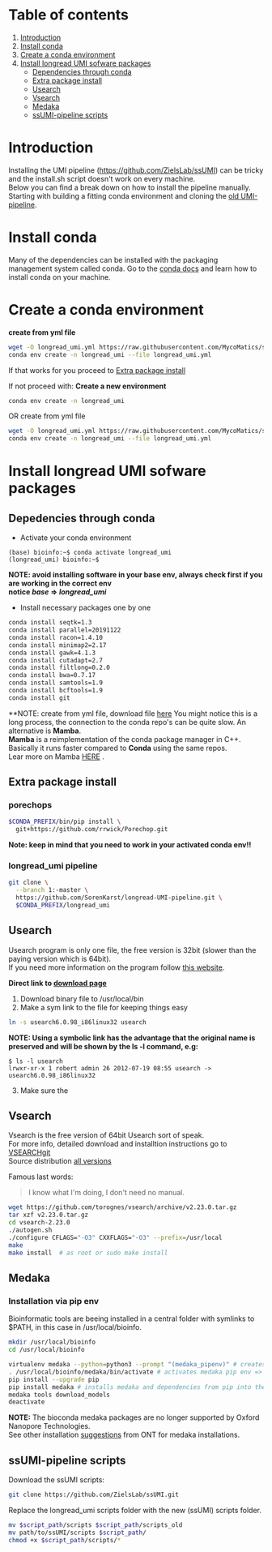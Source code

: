 # Table of contents
1. [Introduction](#Introduction)
2. [Install conda](#Installconda)
3. [Create a conda environment](#Create_a_conda_environment)
4. [Install longread UMI sofware packages](#install_software)
   - [Dependencies through conda](#Dependencies)
   - [Extra package install](#packageinstall)
   - [Usearch](#Usearch)
   - [Vsearch](#Vsearch)
   - [Medaka](#Medaka)
   - [ssUMI-pipeline scripts](#UMI_scripts)
     
# Introduction <a name="Introduction"></a>

Installing the UMI pipeline (https://github.com/ZielsLab/ssUMI) can be tricky and the install.sh script doesn't work on every machine.  
Below you can find a break down on how to install the pipeline manually.
Starting with building a fitting conda environment and cloning the [old UMI-pipeline](https://github.com/SorenKarst/longread_umi).

# Install conda <a name="Installconda"></a>
Many of the dependencies can be installed with the packaging management system called conda.
Go to the [conda docs](https://docs.conda.io) and learn how to install conda on your machine.

# Create a conda environment <a name="Create_a_conda_environment"></a>
**create from yml file**  
```bash
wget -O longread_umi.yml https://raw.githubusercontent.com/MycoMatics/ssUMI/main/ssumi.yml?token=GHSAT0AAAAAACGUWE3JJBUQ6PDONCYAYU3IZHZZKBA
conda env create -n longread_umi --file longread_umi.yml
```
If that works for you proceed to [Extra package install](#packageinstall) 

If not proceed with:
**Create a new environment**
```bash
conda env create -n longread_umi
```
 

OR create from yml file
```bash
wget -O longread_umi.yml https://raw.githubusercontent.com/MycoMatics/ssUMI/main/ssumi.yml?token=GHSAT0AAAAAACGUWE3JJBUQ6PDONCYAYU3IZHZZKBA
conda env create -n longread_umi --file longread_umi.yml
```


# Install longread UMI sofware packages <a name="install_software"></a>

## Depedencies through conda <a name="Dependencies"></a>
   - Activate your conda environment          
```console
(base) bioinfo:~$ conda activate longread_umi
(longread_umi) bioinfo:~$
```
**NOTE: avoid installing software in your base env, always check first if you are working in the correct env**  
**notice *base* => *longread_umi***  
   - Install necessary packages one by one
```bash
conda install seqtk=1.3
conda install parallel=20191122
conda install racon=1.4.10
conda install minimap2=2.17
conda install gawk=4.1.3
conda install cutadapt=2.7
conda install filtlong=0.2.0
conda install bwa=0.7.17
conda install samtools=1.9
conda install bcftools=1.9
conda install git
```
**NOTE: create from yml file, download file [here](https://raw.githubusercontent.com/MycoMatics/ssUMI/main/ssumi.yml?token=GHSAT0AAAAAACGUWE3IKA2QG23BY6O6NBOCZHZZGDA)
You might notice this is a long process, the connection to the conda repo's can be quite slow. An alternative is **Mamba**.  
**Mamba** is a reimplementation of the conda package manager in C++. Basically it runs faster compared to **Conda** using the same repos.  
Lear more on Mamba [HERE](https://anaconda.org/conda-forge/mamba) .  

## Extra package install <a name="packageinstall"></a>
### porechops 
```bash
$CONDA_PREFIX/bin/pip install \
  git+https://github.com/rrwick/Porechop.git
```
**Note: keep in mind that you need to work in your activated conda env!!** 
### longread_umi pipeline  
```bash
git clone \
  --branch 1:-master \
  https://github.com/SorenKarst/longread-UMI-pipeline.git \
  $CONDA_PREFIX/longread_umi
```
## Usearch <a name="Usearch"></a>
Usearch program is only one file, the free version is 32bit (slower than the paying version which is 64bit).  
If you need more information on the program follow [this website](https://www.drive5.com/usearch/manual/install.html).  

**Direct link to [download page](https://drive5.com/usearch/download.html)**
   1. Download binary file to /usr/local/bin
   2. Make a sym link to the file for keeping things easy
```bash
ln -s usearch6.0.98_i86linux32 usearch
```
**NOTE: Using a symbolic link has the advantage that the original name is preserved and will be shown by the ls -l command, e.g:**
```console
$ ls -l usearch
lrwxr-xr-x 1 robert admin 26 2012-07-19 08:55 usearch -> usearch6.0.98_i86linux32
 ```
   3. Make sure the 
## Vsearch <a name="Vsearch"></a>
Vsearch is the free version of 64bit Usearch sort of speak.  
For more info, detailed download and installtion instructions go to [VSEARCHgit](https://github.com/torognes/vsearch)  
Source distribution [all versions](https://github.com/torognes/vsearch/releases)

Famous last words: 
   > I know what I'm doing, I don't need no manual.
```bash
wget https://github.com/torognes/vsearch/archive/v2.23.0.tar.gz
tar xzf v2.23.0.tar.gz
cd vsearch-2.23.0
./autogen.sh
./configure CFLAGS="-O3" CXXFLAGS="-O3" --prefix=/usr/local
make
make install  # as root or sudo make install
```

## Medaka <a name="Medaka"></a>
### Installation via pip env
Bioinformatic tools are beeing installed in a central folder with symlinks to $PATH, in this case in /usr/local/bioinfo.

```bash
mkdir /usr/local/bioinfo
cd /usr/local/bioinfo

virtualenv medaka --python=python3 --prompt "(medaka_pipenv)" # creates a medaka folder in $PWD
. /usr/local/bioinfo/medaka/bin/activate # activates medaka pip env => ((medaka_pipenv)) (base) bioinfo:$
pip install --upgrade pip
pip install medaka # installs medaka and dependencies from pip into the medaka_pipenv
medaka tools download_models 
deactivate
```

**NOTE:** The bioconda medaka packages are no longer supported by Oxford Nanopore Technologies.  
See other installation [suggestions](https://github.com/nanoporetech/medaka) from ONT for medaka installations.  

## ssUMI-pipeline scripts <a name="ssUMI_scripts"></a>

Download the ssUMI scripts:
```bash
git clone https://github.com/ZielsLab/ssUMI.git
```
Replace the longread_umi scripts folder with the new (ssUMI) scripts folder.
```bash
mv $script_path/scripts $script_path/scripts_old
mv path/to/ssUMI/scripts $script_path/
chmod +x $script_path/scripts/*
```

